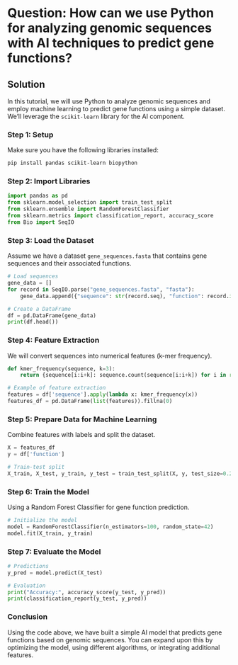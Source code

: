 # Question: How can we use Python for analyzing genomic sequences with AI techniques to predict gene functions?

## Solution

In this tutorial, we will use Python to analyze genomic sequences and employ machine learning to predict gene functions using a simple dataset. We’ll leverage the `scikit-learn` library for the AI component.

### Step 1: Setup

Make sure you have the following libraries installed:

```bash
pip install pandas scikit-learn biopython
```

### Step 2: Import Libraries

```python
import pandas as pd
from sklearn.model_selection import train_test_split
from sklearn.ensemble import RandomForestClassifier
from sklearn.metrics import classification_report, accuracy_score
from Bio import SeqIO
```

### Step 3: Load the Dataset

Assume we have a dataset `gene_sequences.fasta` that contains gene sequences and their associated functions.

```python
# Load sequences
gene_data = []
for record in SeqIO.parse("gene_sequences.fasta", "fasta"):
    gene_data.append({"sequence": str(record.seq), "function": record.id})

# Create a DataFrame
df = pd.DataFrame(gene_data)
print(df.head())
```

### Step 4: Feature Extraction

We will convert sequences into numerical features (k-mer frequency).

```python
def kmer_frequency(sequence, k=3):
    return {sequence[i:i+k]: sequence.count(sequence[i:i+k]) for i in range(len(sequence) - k + 1)}

# Example of feature extraction
features = df['sequence'].apply(lambda x: kmer_frequency(x))
features_df = pd.DataFrame(list(features)).fillna(0)
```

### Step 5: Prepare Data for Machine Learning

Combine features with labels and split the dataset.

```python
X = features_df
y = df['function']

# Train-test split
X_train, X_test, y_train, y_test = train_test_split(X, y, test_size=0.2, random_state=42)
```

### Step 6: Train the Model

Using a Random Forest Classifier for gene function prediction.

```python
# Initialize the model
model = RandomForestClassifier(n_estimators=100, random_state=42)
model.fit(X_train, y_train)
```

### Step 7: Evaluate the Model

```python
# Predictions
y_pred = model.predict(X_test)

# Evaluation
print("Accuracy:", accuracy_score(y_test, y_pred))
print(classification_report(y_test, y_pred))
```

### Conclusion

Using the code above, we have built a simple AI model that predicts gene functions based on genomic sequences. You can expand upon this by optimizing the model, using different algorithms, or integrating additional features.